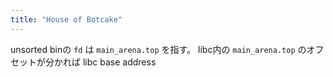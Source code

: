 ```yaml
---
title: "House of Botcake"
---
```



unsorted binの `fd` は `main_arena.top` を指す。
libc内の `main_arena.top` のオフセットが分かれば libc base address